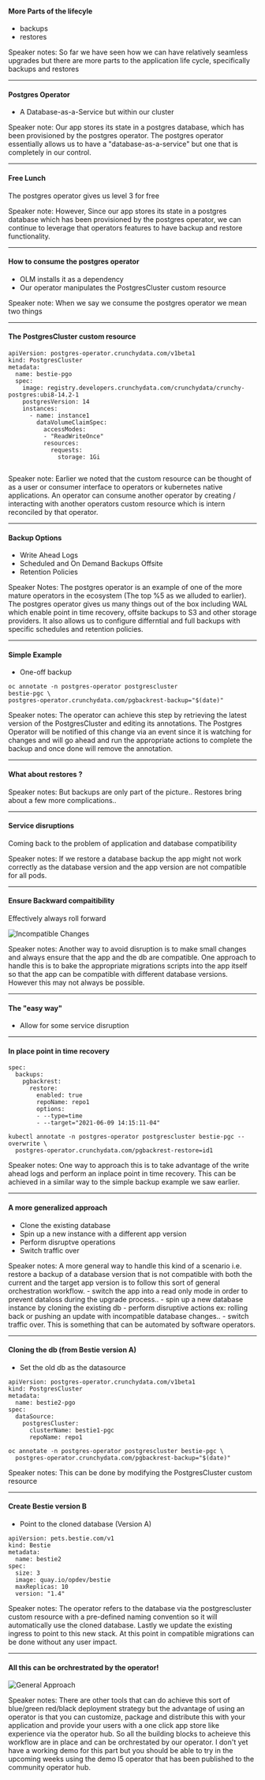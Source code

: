 #### More Parts of the lifecyle
- backups
- restores

<aside class="notes">
  Speaker notes:
  So far we have seen how we can have relatively seamless upgrades but there are more parts to the application life cycle, specifically backups and restores
</aside>

---
#### Postgres Operator
- A Database-as-a-Service but within our cluster

<aside class="notes">
  Speaker note:
  Our app stores its state in a postgres database, which has been provisioned by the postgres operator. The postgres operator essentially allows us to have a "database-as-a-service" but one that is completely in our control.
</aside>

---
#### Free Lunch
The postgres operator gives us level 3 for free

<aside class="notes">
  Speaker note:
  However, Since our app stores its state in a postgres database which has been provisioned by the postgres operator, we can continue to leverage that operators features to have backup and restore functionality. 
</aside>

---
#### How to consume the postgres operator
- OLM installs it as a dependency
- Our operator manipulates the PostgresCluster custom resource

<aside class="notes">
  Speaker note:
  When we say we consume the postgres operator we mean two things
</aside>

---
#### The PostgresCluster custom resource
```
apiVersion: postgres-operator.crunchydata.com/v1beta1
kind: PostgresCluster
metadata:
  name: bestie-pgo
  spec:
    image: registry.developers.crunchydata.com/crunchydata/crunchy-postgres:ubi8-14.2-1
    postgresVersion: 14
    instances:
      - name: instance1
        dataVolumeClaimSpec:
          accessModes:
          - "ReadWriteOnce"
          resources:
            requests:
              storage: 1Gi
  
```
<aside class="notes">
  Speaker note:
  Earlier we noted that the custom resource can be thought of as a user or consumer interface to operators or kubernetes native applications. An operator can consume another operator by creating / interacting with another operators custom resource which is intern reconciled by that operator.
</aside>

---
#### Backup Options
- Write Ahead Logs
- Scheduled and On Demand Backups Offsite
- Retention Policies

<aside class="notes">
  Speaker Notes:
  The postgres operator is an example of one of the more mature operators in the ecosystem (The top %5 as we alluded to earlier). The postgres operator gives us many things out of the box including WAL which enable point in time recovery, offsite backups to S3 and other storage providers. It also allows us to configure differntial and full backups with specific schedules and retention policies.
</aside>

---
#### Simple Example
- One-off backup
```
oc annotate -n postgres-operator postgrescluster 
bestie-pgc \
postgres-operator.crunchydata.com/pgbackrest-backup="$(date)"
```

<aside class="notes">
Speaker notes:
The operator can achieve this step by retrieving the latest version of the PostgresCluster and editing its annotations. The Postgres Operator will be notified of this change via an event since it is watching for changes and will go ahead and run the appropriate actions to complete the backup and once done will remove the annotation.
</aside>

---
#### What about restores ?

<aside class="notes">
  Speaker notes:
  But backups are only part of the picture.. Restores bring about a few more complications..
</aside>

---
#### Service disruptions
Coming back to the problem of application and database compatibility

<aside class="notes">
  Speaker notes:
  If we restore a database backup the app might not work correctly as the database version and the app version are not compatible for all pods. 
</aside>

---
#### Ensure Backward compaitibility
Effectively always roll forward

![Incompatible Changes](images/incompatible_upgrade.png)

<aside class="notes">
  Speaker notes:
  Another way to avoid disruption is to make small changes and always ensure that the app and the db are compatible. One approach to handle this is to bake the appropriate migrations scripts into the app itself so that the app can be compatible with different database versions. However this may not always be possible.
</aside>

---
#### The "easy way"
- Allow for some service disruption

---
#### In place point in time recovery
```
spec:
  backups:
    pgbackrest:
      restore:
        enabled: true
        repoName: repo1
        options:
        - --type=time
        - --target="2021-06-09 14:15:11-04"
```

```
kubectl annotate -n postgres-operator postgrescluster bestie-pgc --overwrite \
  postgres-operator.crunchydata.com/pgbackrest-restore=id1
```
  
<aside class="notes">
  Speaker notes:
  One way to approach this is to take advantage of the write ahead logs and perform an inplace point in time recovery. This can be achieved in a similar way to the simple backup example we saw earlier.
</aside>

---
#### A more generalized approach
- Clone the existing database
- Spin up a new instance with a different app version
- Perform disruptve operations
- Switch traffic over

<aside class="notes">
  Speaker notes:
  A more general way to handle this kind of a scenario i.e. restore a backup of a database version that is not compatible with both the current and the target app version is to follow this sort of general orchestration workflow. 
  - switch the app into a read only mode in order to prevent dataloss during the upgrade process..
  - spin up a new database instance by cloning the existing db
  - perform disruptive actions ex: rolling back or pushing an update with incompatible database changes..
  - switch traffic over. This is something that can be automated by software operators.
</aside>

---
#### Cloning the db (from Bestie version A)
- Set the old db as the datasource

```
apiVersion: postgres-operator.crunchydata.com/v1beta1
kind: PostgresCluster
metadata:
  name: bestie2-pgo
spec:
  dataSource:
    postgresCluster:
      clusterName: bestie1-pgc
      repoName: repo1
```

```
oc annotate -n postgres-operator postgrescluster bestie-pgc \
  postgres-operator.crunchydata.com/pgbackrest-backup="$(date)"
```

<aside class="notes">
Speaker notes:
This can be done by modifying the PostgresCluster custom resource
</aside>

---
#### Create Bestie version B
- Point to the cloned database (Version A)
```
apiVersion: pets.bestie.com/v1
kind: Bestie
metadata:
  name: bestie2
spec:
  size: 3
  image: quay.io/opdev/bestie
  maxReplicas: 10
  version: "1.4"
```

<aside class="notes">
Speaker notes:
The operator refers to the database via the postgrescluster custom resource with a pre-defined naming convention so it will automatically use the cloned database. Lastly we update the existing ingress to point to this new stack. At this point in compatible migrations can be done without any user impact.
</aside>


---
#### All this can be orchrestrated by the operator!

![General Approach](images/general_approach.png)

<aside class="notes">
Speaker notes:
There are other tools that can do achieve this sort of blue/green red/black deployment strategy but the advantage of using an operator is that you can customize, package and distribute this with your application and provide your users with a one click app store like experience via the operator hub. So all the building blocks to acheieve this workflow are in place and can be orchrestated by our operator. I don't yet have a working demo for this part but you should be able to try in the upcoming weeks using the demo l5 operator that has been published to the community operator hub.
</aside>
